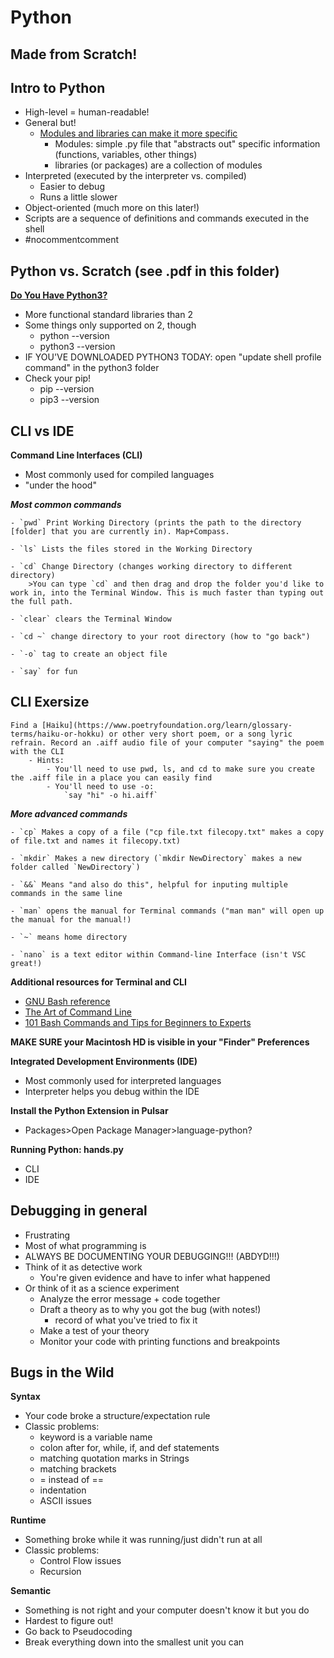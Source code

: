 # Python

## Made from Scratch!

## Intro to Python
- High-level = human-readable!
- General but!
	- [Modules and libraries can make it more specific](https://wiki.python.org/moin/UsefulModules)
		- Modules: simple .py file that "abstracts out" specific information (functions, variables, other things)
		- libraries (or packages) are a collection of modules
- Interpreted (executed by the interpreter vs. compiled)
  - Easier to debug
  - Runs a little slower
- Object-oriented (much more on this later!)
- Scripts are a sequence of definitions and commands executed in the shell
- #nocommentcomment

## Python vs. Scratch (see .pdf in this folder)

**[Do You Have Python3?](https://www.python.org/downloads/)**

- More functional standard libraries than 2
- Some things only supported on 2, though
  - python --version
  - python3 --version
- IF YOU'VE DOWNLOADED PYTHON3 TODAY: open "update shell profile command" in the python3 folder
- Check your pip!
	- pip --version
	- pip3 --version

## CLI vs IDE

**Command Line Interfaces (CLI)**
- Most commonly used for compiled languages
- "under the hood"

***Most common commands***

	- `pwd` Print Working Directory (prints the path to the directory [folder] that you are currently in). Map+Compass.

	- `ls` Lists the files stored in the Working Directory

	- `cd` Change Directory (changes working directory to different directory)
		>You can type `cd` and then drag and drop the folder you'd like to work in, into the Terminal Window. This is much faster than typing out the full path.

	- `clear` clears the Terminal Window

	- `cd ~` change directory to your root directory (how to "go back")

	- `-o` tag to create an object file

	- `say` for fun

## CLI Exersize
	Find a [Haiku](https://www.poetryfoundation.org/learn/glossary-terms/haiku-or-hokku) or other very short poem, or a song lyric refrain. Record an .aiff audio file of your computer "saying" the poem with the CLI
		- Hints:
			- You'll need to use pwd, ls, and cd to make sure you create the .aiff file in a place you can easily find
			- You'll need to use -o:
				`say "hi" -o hi.aiff`

***More advanced commands***

	- `cp` Makes a copy of a file ("cp file.txt filecopy.txt" makes a copy of file.txt and names it filecopy.txt)

	- `mkdir` Makes a new directory (`mkdir NewDirectory` makes a new folder called `NewDirectory`)

	- `&&` Means "and also do this", helpful for inputing multiple commands in the same line

	- `man` opens the manual for Terminal commands ("man man" will open up the manual for the manual!)

	- `~` means home directory

	- `nano` is a text editor within Command-line Interface (isn't VSC great!)

**Additional resources for Terminal and CLI**
- [GNU Bash reference](http://www.gnu.org/software/bash/manual/bashref.html)
- [The Art of Command Line](https://github.com/jlevy/the-art-of-command-line)
- [101 Bash Commands and Tips for Beginners to Experts](https://dev.to/awwsmm/101-bash-commands-and-tips-for-beginners-to-experts-30je)

**MAKE SURE your Macintosh HD is visible in your "Finder" Preferences**

**Integrated Development Environments (IDE)**
- Most commonly used for interpreted languages
- Interpreter helps you debug within the IDE

**Install the Python Extension in Pulsar**
- Packages>Open Package Manager>language-python?

**Running Python: hands.py**
  - CLI
  - IDE

## Debugging in general

- Frustrating
- Most of what programming is
- ALWAYS BE DOCUMENTING YOUR DEBUGGING!!! (ABDYD!!!)
- Think of it as detective work
	- You're given evidence  and have to infer what happened
- Or think of it as a science experiment
	- Analyze the error message + code together
	- Draft a theory as to why you got the bug (with notes!)
		- record of what you've tried to fix it
	- Make a test of your theory
	- Monitor your code with printing functions and breakpoints

## Bugs in the Wild

**Syntax**

- Your code broke a structure/expectation rule
- Classic problems:
	- keyword is a variable name
	- colon after for, while, if, and def statements
	- matching quotation marks in Strings
	- matching brackets
	- = instead of ==
	- indentation
	- ASCII issues

**Runtime**

- Something broke while it was running/just didn't run at all
- Classic problems:
	- Control Flow issues
	- Recursion

**Semantic**

- Something is not right and your computer doesn't know it but you do
- Hardest to figure out!
- Go back to Pseudocoding
- Break everything down into the smallest unit you can
